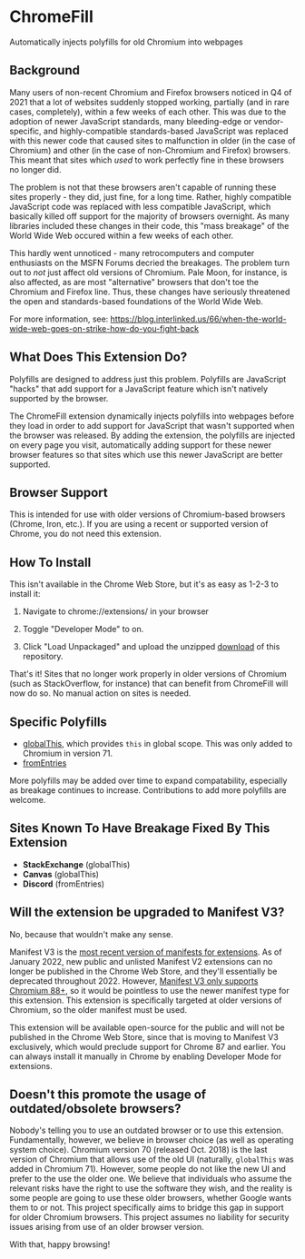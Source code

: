 # ChromeFill

Automatically injects polyfills for old Chromium into webpages

## Background

Many users of non-recent Chromium and Firefox browsers noticed in Q4 of 2021 that a lot of websites suddenly stopped working, partially (and in rare cases, completely), within a few weeks of each other. This was due to the adoption of newer JavaScript standards, many bleeding-edge or vendor-specific, and highly-compatible standards-based JavaScript was replaced with this newer code that caused sites to malfunction in older (in the case of Chromium) and other (in the case of non-Chromium and Firefox) browsers. This meant that sites which *used* to work perfectly fine in these browsers no longer did.

The problem is not that these browsers aren't capable of running these sites properly - they did, just fine, for a long time. Rather, highly compatible JavaScript code was replaced with less compatible JavaScript, which basically killed off support for the majority of browsers overnight. As many libraries included these changes in their code, this "mass breakage" of the World Wide Web occured within a few weeks of each other.

This hardly went unnoticed - many retrocomputers and computer enthusiasts on the MSFN Forums decried the breakages. The problem turn out to *not* just affect old versions of Chromium. Pale Moon, for instance, is also affected, as are most "alternative" browsers that don't toe the Chromium and Firefox line. Thus, these changes have seriously threatened the open and standards-based foundations of the World Wide Web.

For more information, see: <https://blog.interlinked.us/66/when-the-world-wide-web-goes-on-strike-how-do-you-fight-back>

## What Does This Extension Do?

Polyfills are designed to address just this problem. Polyfills are JavaScript "hacks" that add support for a JavaScript feature which isn't natively supported by the browser.

The ChromeFill extension dynamically injects polyfills into webpages before they load in order to add support for JavaScript that wasn't supported when the browser was released. By adding the extension, the polyfills are injected on every page you visit, automatically adding support for these newer browser features so that sites which use this newer JavaScript are better supported.

## Browser Support

This is intended for use with older versions of Chromium-based browsers (Chrome, Iron, etc.). If you are using a recent or supported version of Chrome, you do not need this extension.

## How To Install

This isn't available in the Chrome Web Store, but it's as easy as 1-2-3 to install it:

1. Navigate to chrome://extensions/ in your browser

2. Toggle "Developer Mode" to on.

3. Click "Load Unpackaged" and upload the unzipped [download](https://github.com/InterLinked1/chromefill/archive/refs/heads/master.zip) of this repository.

That's it! Sites that no longer work properly in older versions of Chromium (such as StackOverflow, for instance) that can benefit from ChromeFill will now do so. No manual action on sites is needed.

## Specific Polyfills

- [globalThis](https://mathiasbynens.be/notes/globalthis), which provides `this` in global scope. This was only added to Chromium in version 71.
- [fromEntries](https://stackoverflow.com/a/68655198/)

More polyfills may be added over time to expand compatability, especially as breakage continues to increase. Contributions to add more polyfills are welcome.

## Sites Known To Have Breakage Fixed By This Extension
- **StackExchange** (globalThis)
- **Canvas** (globalThis)
- **Discord** (fromEntries)

## Will the extension be upgraded to Manifest V3?

No, because that wouldn't make any sense.

Manifest V3 is the [most recent version of manifests for extensions](https://developer.chrome.com/docs/extensions/mv3/mv2-sunset/). As of January 2022, new public and unlisted Manifest V2 extensions can no longer be published in the Chrome Web Store, and they'll essentially be deprecated throughout 2022. However, [Manifest V3 only supports Chromium 88+](https://developer.chrome.com/docs/extensions/mv3/intro/mv3-overview/), so it would be pointless to use the newer manifest type for this extension. This extension is specifically targeted at older versions of Chromium, so the older manifest must be used.

This extension will be available open-source for the public and will not be published in the Chrome Web Store, since that is moving to Manifest V3 exclusively, which would preclude support for Chrome 87 and earlier. You can always install it manually in Chrome by enabling Developer Mode for extensions.

## Doesn't this promote the usage of outdated/obsolete browsers?

Nobody's telling you to use an outdated browser or to use this extension. Fundamentally, however, we believe in browser choice (as well as operating system choice). Chromium version 70 (released Oct. 2018) is the last version of Chromium that allows use of the old UI (naturally, `globalThis` was added in Chromium 71). However, some people do not like the new UI and prefer to the use the older one. We believe that individuals who assume the relevant risks have the right to use the software they wish, and the reality is some people are going to use these older browsers, whether Google wants them to or not. This project specifically aims to bridge this gap in support for older Chromium browsers. This project assumes no liability for security issues arising from use of an older browser version.

With that, happy browsing!
